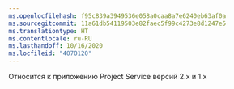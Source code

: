 ```yaml
---
ms.openlocfilehash: f95c839a3949536e058a0caa8a7e6240eb63af0a
ms.sourcegitcommit: 11a61db54119503e82faec5f99c4273e8d1247e5
ms.translationtype: HT
ms.contentlocale: ru-RU
ms.lasthandoff: 10/16/2020
ms.locfileid: "4070120"
---
```

Относится к приложению Project Service версий 2.x и 1.x
